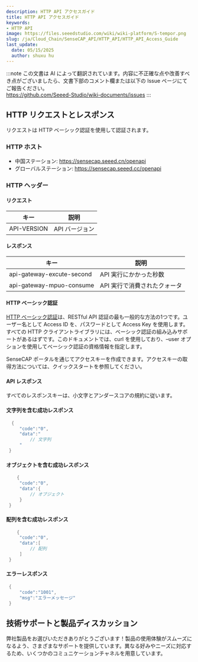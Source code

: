 ```yaml
---
description: HTTP API アクセスガイド
title: HTTP API アクセスガイド
keywords:
- HTTP API 
image: https://files.seeedstudio.com/wiki/wiki-platform/S-tempor.png
slug: /ja/Cloud_Chain/SenseCAP_API/HTTP_API/HTTP_API_Access_Guide
last_update:
  date: 05/15/2025
  author: shuxu hu
---
```

:::note
この文書は AI によって翻訳されています。内容に不正確な点や改善すべき点がございましたら、文書下部のコメント欄または以下の Issue ページにてご報告ください。  
https://github.com/Seeed-Studio/wiki-documents/issues
:::

## HTTP リクエストとレスポンス

  リクエストは HTTP ベーシック認証を使用して認証されます。

### HTTP ホスト

- 中国ステーション: https://sensecap.seeed.cn/openapi
- グローバルステーション: https://sensecap.seeed.cc/openapi

### HTTP ヘッダー
 #### リクエスト

| キー | 説明 |
|------|------|
| API-VERSION | API バージョン |

 #### レスポンス

| キー | 説明 |
|------|------|
| api-gateway-excute-second | API 実行にかかった秒数 |
| api-gateway-mpuo-consume | API 実行で消費されたクォータ |

 #### HTTP ベーシック認証
  [HTTP ベーシック認証](https://en.wikipedia.org/wiki/Basic_access_authentication)は、RESTful API 認証の最も一般的な方法の1つです。ユーザー名として Access ID を、パスワードとして Access Key を使用します。すべての HTTP クライアントライブラリには、ベーシック認証の組み込みサポートがあるはずです。このドキュメントでは、curl を使用しており、–user オプションを使用してベーシック認証の資格情報を指定します。

  SenseCAP ポータルを通じてアクセスキーを作成できます。アクセスキーの取得方法については、クイックスタートを参照してください。

 #### API レスポンス
 すべてのレスポンスキーは、小文字とアンダースコアの規約に従います。

  #### 文字列を含む成功レスポンス
  ```cpp
    {
       "code":"0",
       "data":"
           // 文字列
       "
   }
  ```
  #### オブジェクトを含む成功レスポンス
  ```cpp
      {
       "code":"0",
       "data":{
           // オブジェクト
       }
   }
  ```
  #### 配列を含む成功レスポンス
  ```cpp
      {
       "code":"0",
       "data":[
           // 配列
       ]
   }
  ```
  #### エラーレスポンス
  ```cpp
   {
       "code":"1001",
       "msg":"エラーメッセージ"
   }
  ```

## 技術サポートと製品ディスカッション

弊社製品をお選びいただきありがとうございます！製品の使用体験がスムーズになるよう、さまざまなサポートを提供しています。異なる好みやニーズに対応するため、いくつかのコミュニケーションチャネルを用意しています。

<div class="button_tech_support_container">
<a href="https://forum.seeedstudio.com/" class="button_forum"></a> 
<a href="https://www.seeedstudio.com/contacts" class="button_email"></a>
</div>

<div class="button_tech_support_container">
<a href="https://discord.gg/eWkprNDMU7" class="button_discord"></a> 
<a href="https://github.com/Seeed-Studio/wiki-documents/discussions/69" class="button_discussion"></a>
</div>